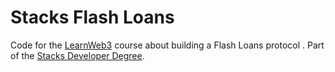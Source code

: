 # Stacks Flash Loans

Code for the [LearnWeb3](https://learnweb3.io) course about building a Flash Loans protocol . Part of the [Stacks Developer Degree](https://learnweb3.io/degrees/stacks-developer-degree).
